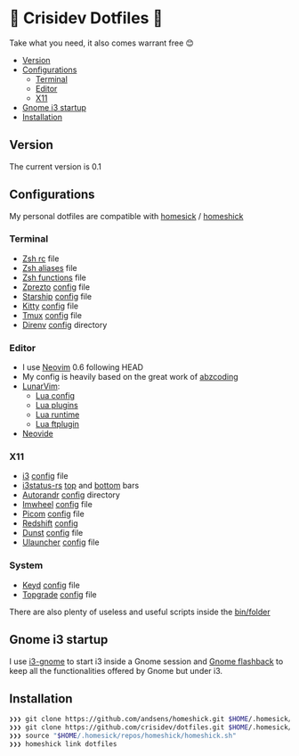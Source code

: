 # 🤟 Crisidev Dotfiles 🤟

Take what you need, it also comes warrant free 😊

* [Version](#version)
* [Configurations](#configurations)
    * [Terminal](#terminal)
    * [Editor](#editor)
    * [X11](#x11)
* [Gnome i3 startup](#gnome-i3-startup)
* [Installation](#installation)

## Version
The current version is 0.1

## Configurations
My personal dotfiles are compatible with [homesick](https://github.com/technicalpickles/homesick) / [homeshick](https://github.com/andsens/homeshick)

### Terminal
* [Zsh rc](/home/.zshrc) file
* [Zsh aliases](/home/.zsh_aliases) file
* [Zsh functions](/home/.zsh_functions) file
* [Zprezto](https://github.com/sorin-ionescu/prezto) [config](/home/.zpreztorc) file
* [Starship](https://starship.rs) [config](/home/.config/starship.toml) file
* [Kitty](https://sw.kovidgoyal.net/kitty/) [config](/home/.config/kitty) file
* [Tmux](https://github.com/tmux/tmux/wiki) [config](/home/.tmux.conf) file
* [Direnv](https://direnv.net/) [config](/home/.config/direnv) directory

### Editor
* I use [Neovim](https://neovim.io) 0.6 following HEAD
* My config is heavily based on the great work of [abzcoding](https://github.com/abzcoding/lvim)
* [LunarVim](https://lunarvim.org):
    - [Lua config](/home/.config/lvim/config.lua)
    - [Lua plugins](/home/.config/lvim/lua/user/plugins.lua)
    - [Lua runtime](/home/.config/lvim/lua/user)
    - [Lua ftplugin](/home/.config/lvim/ftplugin)
* [Neovide](https://github.com/neovide/neovide)

### X11
* [i3](https://i3wm.org/) [config](/home/.config/i3/config) file
* [i3status-rs](https://github.com/greshake/i3status-rust) [top](/home/.config/i3/config/top.toml) and [bottom](/home/.config/i3/config/bottom.toml) bars
* [Autorandr](https://github.com/phillipberndt/autorandr) [config](/home/.config/autorandr) directory
* [Imwheel](https://manpages.ubuntu.com/manpages/artful/man1/imwheel.1.html) [config](/home/.imwheelrc) file
* [Picom](https://github.com/yshui/picom) [config](/home/.config/picom/picom.conf) file
* [Redshift](https://wiki.archlinux.org/title/redshift) [config](/home/.config/redshift/redshift.conf)
* [Dunst](https://dunst-project.org/) [config](/home/.config/i3/config/dunst/dunstrc) file
* [Ulauncher](https://ulauncher.io/) [config](/home/.config/ulauncher/settings.json) file

### System
* [Keyd](https://github.com/rvaiya/keyd) [config](/system/etc/keyd/keyd.cfg) file
* [Topgrade](https://github.com/r-darwish/topgrade) [config](/home/.config/topgrade.toml) file

There are also plenty of useless and useful scripts inside the [bin/folder](/home/.bin)

## Gnome i3 startup
I use [i3-gnome](https://github.com/i3-gnome/i3-gnome) to start i3 inside a Gnome session and [Gnome flashback](https://wiki.gnome.org/Projects/GnomeFlashback) to keep all the functionalities offered by Gnome but under i3.

## Installation
```sh
❯❯❯ git clone https://github.com/andsens/homeshick.git $HOME/.homesick/repos/homeshick
❯❯❯ git clone https://github.com/crisidev/dotfiles.git $HOME/.homesick/dotfiles
❯❯❯ source "$HOME/.homesick/repos/homeshick/homeshick.sh"
❯❯❯ homeshick link dotfiles
```
